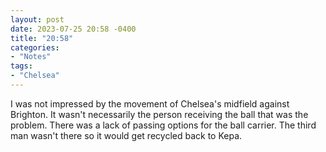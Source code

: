 ```yaml
---
layout: post
date: 2023-07-25 20:58 -0400
title: "20:58"
categories:
- "Notes"
tags:
- "Chelsea"
---
```


I was not impressed by the movement of Chelsea's midfield against Brighton. It wasn't necessarily the person receiving the ball that was the problem. There was a lack of passing options for the ball carrier. The third man wasn't there so it would get recycled back to Kepa.
